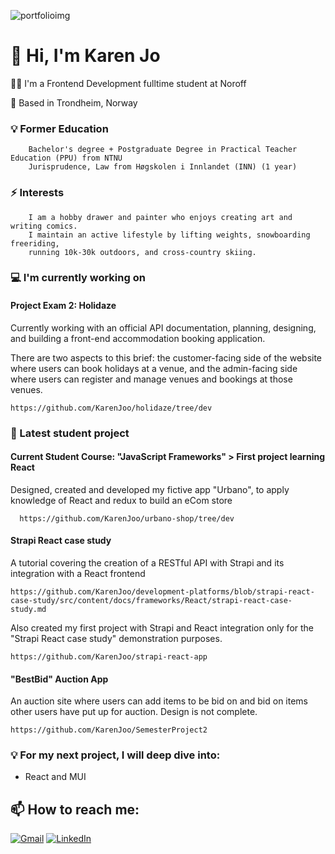 
![portfolioimg](https://github.com/KarenJoo/KarenJoo/assets/114563762/952a636c-7d86-4648-9a87-b7d266a35750)

# 👋 Hi, I'm Karen Jo 

 :woman_technologist: I'm a Frontend Development fulltime student at Noroff 
    
 📍 Based in Trondheim, Norway

###   💡 Former Education
        Bachelor's degree + Postgraduate Degree in Practical Teacher Education (PPU) from NTNU
        Jurisprudence, Law from Høgskolen i Innlandet (INN) (1 year)

### ⚡ Interests
        I am a hobby drawer and painter who enjoys creating art and writing comics. 
        I maintain an active lifestyle by lifting weights, snowboarding freeriding,
        running 10k-30k outdoors, and cross-country skiing.
    

### 💻 I'm currently working on

#### Project Exam 2: Holidaze
Currently working with an official API documentation, planning, designing, and building a front-end accommodation booking application.

There are two aspects to this brief: the customer-facing side of the website where users can book holidays at a venue, and the admin-facing side where users can register and manage venues and bookings at those venues.

    https://github.com/KarenJoo/holidaze/tree/dev 

 ### 🔭 Latest student project
#### Current Student Course: "JavaScript Frameworks" > First project learning React 

Designed, created and developed my fictive app "Urbano", to apply knowledge of React and redux to build an eCom store 
      
      https://github.com/KarenJoo/urbano-shop/tree/dev 
#### Strapi React case study
A tutorial covering the creation of a RESTful API with Strapi and its integration with a React frontend

    https://github.com/KarenJoo/development-platforms/blob/strapi-react-case-study/src/content/docs/frameworks/React/strapi-react-case-study.md 

Also created my first project with Strapi and React integration only for the "Strapi React case study" demonstration purposes.
     
    https://github.com/KarenJoo/strapi-react-app 
       
#### "BestBid" Auction App
An auction site where users can add items to be bid on and bid on items other users have put up for auction. Design is not complete.

    https://github.com/KarenJoo/SemesterProject2

### 💡 For my next project, I will deep dive into: 
- React and MUI

    
## 📫 How to reach me: 
[![Gmail](https://img.shields.io/badge/Gmail-D14836?style=for-the-badge&logo=gmail&logoColor=white)](mailto:karenfiksdahl@gmail.com) [![LinkedIn](https://img.shields.io/badge/LinkedIn-0077B5?style=for-the-badge&logo=linkedin&logoColor=white)](https://www.linkedin.com/in/karen-jo/)
    

